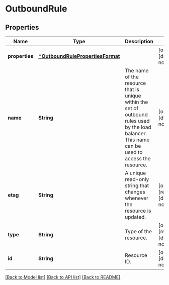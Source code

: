 # OutboundRule


## Properties
Name | Type | Description | Notes
------------ | ------------- | ------------- | -------------
**properties** | [***OutboundRulePropertiesFormat**](OutboundRulePropertiesFormat.md) |  | [optional] [default to nothing]
**name** | **String** | The name of the resource that is unique within the set of outbound rules used by the load balancer. This name can be used to access the resource. | [optional] [default to nothing]
**etag** | **String** | A unique read-only string that changes whenever the resource is updated. | [optional] [readonly] [default to nothing]
**type** | **String** | Type of the resource. | [optional] [readonly] [default to nothing]
**id** | **String** | Resource ID. | [optional] [default to nothing]


[[Back to Model list]](../README.md#models) [[Back to API list]](../README.md#api-endpoints) [[Back to README]](../README.md)



